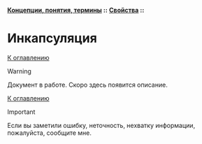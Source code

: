 **[Концепции, понятия, термины](../../README.md#concepts) ::** 
**[Свойства](../../README.md#concepts-properties) ::**
# Инкапсуляция

<!--

-->

[К оглавлению](../../README.md#concepts-properties)

> [!WARNING]
> Документ в работе. Скоро здесь появится описание.

[К оглавлению](../../README.md#concepts-properties)

> [!IMPORTANT]
> Если вы заметили ошибку, неточность, нехватку информации, пожалуйста, сообщите мне.
